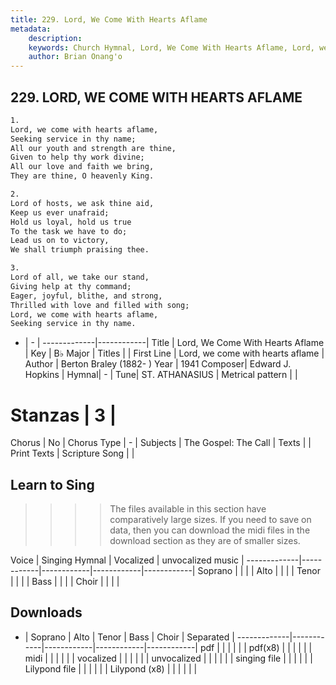 ```yaml
---
title: 229. Lord, We Come With Hearts Aflame
metadata:
    description: 
    keywords: Church Hymnal, Lord, We Come With Hearts Aflame, Lord, we come with hearts aflame, 
    author: Brian Onang'o
---
```



## 229. LORD, WE COME WITH HEARTS AFLAME

```txt
1.
Lord, we come with hearts aflame, 
Seeking service in thy name; 
All our youth and strength are thine, 
Given to help thy work divine; 
All our love and faith we bring, 
They are thine, O heavenly King. 

2.
Lord of hosts, we ask thine aid, 
Keep us ever unafraid; 
Hold us loyal, hold us true 
To the task we have to do; 
Lead us on to victory, 
We shall triumph praising thee. 

3.
Lord of all, we take our stand, 
Giving help at thy command; 
Eager, joyful, blithe, and strong, 
Thrilled with love and filled with song; 
Lord, we come with hearts aflame, 
Seeking service in thy name.

```

- |   -  |
-------------|------------|
Title | Lord, We Come With Hearts Aflame |
Key | B♭ Major |
Titles |  |
First Line | Lord, we come with hearts aflame |
Author | Berton Braley (1882-    )
Year | 1941
Composer| Edward J. Hopkins |
Hymnal|  - |
Tune| ST. ATHANASIUS |
Metrical pattern | |
# Stanzas | 3 |
Chorus | No |
Chorus Type | - |
Subjects | The Gospel: The Call |
Texts |  |
Print Texts | 
Scripture Song |  |
  
## Learn to Sing

>>>> The files available in this section have comparatively large sizes. If you need to save on data, then you can download the midi files in the download section as they are of smaller sizes.

Voice |  Singing Hymnal | Vocalized | unvocalized music |
-------------|------------|------------|------------|------------|
Soprano | | | |
Alto | | | |
Tenor | | | |
Bass | | | |
Choir | | | |

## Downloads

- |  Soprano | Alto | Tenor | Bass | Choir | Separated |
-------------|------------|------------|------------|------------|
pdf | | | | | |
pdf(x8) | | | | | |
midi | | | | | |
vocalized | | | | | |
unvocalized | | | | | |
singing file | | | | | |
Lilypond file | | | | | |
Lilypond (x8) | | | | | |
  